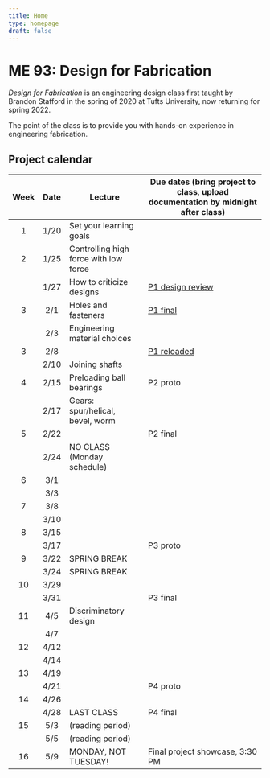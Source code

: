 ```yaml
---
title: Home
type: homepage
draft: false
---
```


# ME 93: Design for Fabrication

_Design for Fabrication_ is an engineering design class first taught by Brandon Stafford in the spring of 2020 at Tufts University, now returning for spring 2022.

The point of the class is to provide you with hands-on experience in engineering fabrication.

## Project calendar

| Week | Date  | Lecture                                    | Due dates (bring project to class, upload documentation by midnight after class)|
|:----:|:-----:|--------------------------------------------|---------------------------------------------------------------|
|  1   | 1/20  | Set your learning goals                    |                                                               |
|  2   | 1/25  | Controlling high force with low force      |                                                               |
|      | 1/27  | How to criticize designs                   | [P1 design review](/logistics/projects)                       |
|  3   | 2/1   | Holes and fasteners                        | [P1 final](/logistics/projects)                               |
|      | 2/3   | Engineering material choices               |                                                               |
|  3   | 2/8   |                                            | [P1 reloaded](/logistics/projects)                            |
|      | 2/10  | Joining shafts                             |                                                               |
|  4   | 2/15  | Preloading ball bearings                   | P2 proto                                                      |
|      | 2/17  | Gears: spur/helical, bevel, worm           |                                                               |
|  5   | 2/22  |                                            | P2 final                                                      |
|      | 2/24  | NO CLASS (Monday schedule)                 |                                                               |
|  6   | 3/1   |                                            |                                                               |
|      | 3/3   |                                            |                                                               |
|  7   | 3/8   |                                            |                                                               |
|      | 3/10  |                                            |                                                               |
|  8   | 3/15  |                                            |                                                               |
|      | 3/17  |                                            | P3 proto                                                      |
|  9   | 3/22  | SPRING BREAK                               |                                                               |
|      | 3/24  | SPRING BREAK                               |                                                               |
|  10  | 3/29  |                                            |                                                               |
|      | 3/31  |                                            | P3 final                                                      |
|  11  | 4/5   | Discriminatory design                      |                                                               |
|      | 4/7   |                                            |                                                               |
|  12  | 4/12  |                                            |                                                               |
|      | 4/14  |                                            |                                                               |
|  13  | 4/19  |                                            |                                                               |
|      | 4/21  |                                            | P4 proto                                                      |
|  14  | 4/26  |                                            |                                                               |
|      | 4/28  | LAST CLASS                                 | P4 final                                                      |
|  15  | 5/3   | (reading period)                           |                                                               |
|      | 5/5   | (reading period)                           |                                                               |
|  16  | 5/9   | MONDAY, NOT TUESDAY!                       | Final project showcase, 3:30 PM                               |

